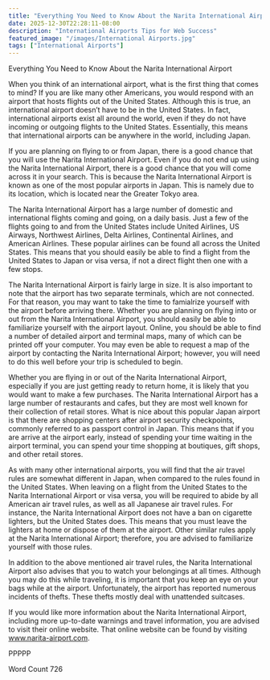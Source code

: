 ```yaml
---
title: "Everything You Need to Know About the Narita International Airport"
date: 2025-12-30T22:28:11-08:00
description: "International Airports Tips for Web Success"
featured_image: "/images/International Airports.jpg"
tags: ["International Airports"]
---
```


Everything You Need to Know About the Narita International Airport

When you think of an international airport, what is the first thing that comes to mind?  If you are like many other Americans, you would respond with an airport that hosts flights out of the United States.  Although this is true, an international airport doesn’t have to be in the United States.  In fact, international airports exist all around the world, even if they do not have incoming or outgoing flights to the United States. Essentially, this means that international airports can be anywhere in the world, including Japan.

If you are planning on flying to or from Japan, there is a good chance that you will use the Narita International Airport. Even if you do not end up using the Narita International Airport, there is a good chance that you will come across it in your search. This is because the Narita International Airport is known as one of the most popular airports in Japan. This is namely due to its location, which is located near the Greater Tokyo area.  

The Narita International Airport has a large number of domestic and international flights coming and going, on a daily basis.  Just a few of the flights going to and from the United States include United Airlines, US Airways, Northwest Airlines, Delta Airlines, Continental Airlines, and American Airlines.  These popular airlines can be found all across the United States. This means that you should easily be able to find a flight from the United States to Japan or visa versa, if not a direct flight then one with a few stops.

The Narita International Airport is fairly large in size. It is also important to note that the airport has two separate terminals, which are not connected. For that reason, you may want to take the time to famialrize yourself with the airport before arriving there.  Whether you are planning on flying into or out from the Narita International Airport, you should easily be able to familiarize yourself with the airport layout.  Online, you should be able to find a number of detailed airport and terminal maps, many of which can be printed off your computer.  You may even be able to request a map of the airport by contacting the Narita International Airport; however, you will need to do this well before your trip is scheduled to begin.

Whether you are flying in or out of the Narita International Airport, especially if you are just getting ready to return home, it is likely that you would want to make a few purchases.  The Narita International Airport has a large number of restaurants and cafes, but they are most well known for their collection of retail stores.  What is nice about this popular Japan airport is that there are shopping centers after airport security checkpoints, commonly referred to as passport control in Japan. This means that if you are arrive at the airport early, instead of spending your time waiting in the airport terminal, you can spend your time shopping at boutiques, gift shops, and other retail stores.

As with many other international airports, you will find that the air travel rules are somewhat different in Japan, when compared to the rules found in the United States.  When leaving on a flight from the United States to the Narita International Airport or visa versa, you will be required to abide by all American air travel rules, as well as all Japanese air travel rules. For instance, the Narita International Airport does not have a ban on cigarette lighters, but the United States does. This means that you must leave the lighters at home or dispose of them at the airport.  Other similar rules apply at the Narita International Airport; therefore, you are advised to familiarize yourself with those rules.

In addition to the above mentioned air travel rules, the Narita International Airport also advises that you to watch your belongings at all times. Although you may do this while traveling, it is important that you keep an eye on your bags while at the airport. Unfortunately, the airport has reported numerous incidents of thefts. These thefts mostly deal with unattended suitcases.

If you would like more information about the Narita International Airport, including more up-to-date warnings and travel information, you are advised to visit their online website.  That online website can be found by visiting www.narita-airport.com.  

PPPPP

Word Count 726



